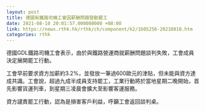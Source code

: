 ```yaml
---
layout: post
title: 德國有鐵路司機工會因薪酬問題發動罷工
date: 2021-08-10 20:01:57.000000000 +08:00
link: https://news.rthk.hk/rthk/ch/component/k2/1605256-20210810.htm
categories: rthk
---
```


德國GDL鐵路司機工會表示，由於與鐵路營運商就薪酬問題談判失敗，工會成員決定展開罷工行動。

工會早前要求資方加薪約3.2%，並發放一筆過600歐元的津貼，但未能與資方達成共識。工會說，超過九成半成員支持罷工，工業行動將於當地星期二晚開始，首先影響貨運列車，到星期三凌晨會擴大至影響客運服務。

資方譴責罷工行動，認為是損害客戶利益，呼籲工會返回談判桌。
